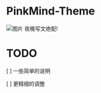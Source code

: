 # PinkMind-Theme
![图片](https://user-images.githubusercontent.com/45514446/146630741-ce4807ae-c84a-4acd-8fef-0244d6365ce5.png)
夜晚写文绝配!
# TODO 
[ ] 一些简单的说明 

[ ] 更精细的调整 

